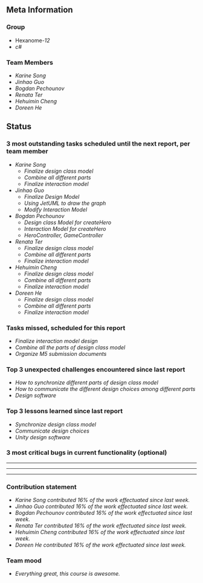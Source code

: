 ## Meta Information

### Group

 * Hexanome-*12*
 * *c#*

### Team Members

 * *Karine Song*
 * *Jinhao Guo*
 * *Bogdan Pechounov*
 * *Renata Ter*
 * *Hehuimin Cheng*
 * *Doreen He*

## Status

### 3 most outstanding tasks scheduled until the next report, per team member

 * *Karine Song*
   * *Finalize design class model*
   * *Combine all different parts*
   * *Finalize interaction model*
 * *Jinhao Guo*
   * *Finalize Design Model*
   * *Using JetUML to draw the graph*
   * *Modify Interaction Model*
 * *Bogdan Pechounov*
   * *Design class Model for createHero*
   * *Interaction Model for createHero*
   * *HeroController, GameController*
 * *Renata Ter*
   * *Finalize design class model*
   * *Combine all different parts*
   * *Finalize interaction model*
 * *Hehuimin Cheng*
   * *Finalize design class model*
   * *Combine all different parts*
   * *Finalize interaction model*
 * *Doreen He*
   * *Finalize design class model*
   * *Combine all different parts*
   * *Finalize interaction model*

### Tasks missed, scheduled for this report

 * *Finalize interaction model design*
 * *Combine all the parts of design class model*
 * *Organize M5 submission documents*

### Top 3 unexpected challenges encountered since last report

  * *How to synchronize different parts of design class model*
  * *How to communicate the different design choices among different parts*
  * *Design software*

### Top 3 lessons learned since last report

 * *Synchronize design class model*
 * *Communicate design choices*
 * *Unity design software*

### 3 most critical bugs in current functionality (optional)

 * **
 * **
 * **

### Contribution statement

 * *Karine Song contributed 16% of the work effectuated since last week.*
 * *Jinhao Guo contributed 16% of the work effectuated since last week.*
 * *Bogdan Pechounov contributed 16% of the work effectuated since last week.*
 * *Renata Ter contributed 16% of the work effectuated since last week.*
 * *Hehuimin Cheng contributed 16% of the work effectuated since last week.*
 * *Doreen He contributed 16% of the work effectuated since last week.*

### Team mood

 * *Everything great, this course is awesome.*
